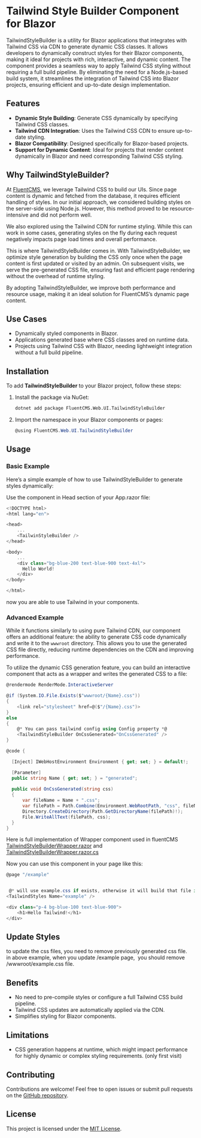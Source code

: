 # Tailwind Style Builder Component for Blazor

TailwindStyleBuilder is a utility for Blazor applications that integrates with Tailwind CSS via CDN to generate dynamic CSS classes. It allows developers to dynamically construct styles for their Blazor components, making it ideal for projects with rich, interactive, and dynamic content. The component provides a seamless way to apply Tailwind CSS styling without requiring a full build pipeline. By eliminating the need for a Node.js-based build system, it streamlines the integration of Tailwind CSS into Blazor projects, ensuring efficient and up-to-date design implementation.

## Features

- **Dynamic Style Building**: Generate CSS dynamically by specifying Tailwind CSS classes.
- **Tailwind CDN Integration**: Uses the Tailwind CSS CDN to ensure up-to-date styling.
- **Blazor Compatibility**: Designed specifically for Blazor-based projects.
- **Support for Dynamic Content**: Ideal for projects that render content dynamically in Blazor and need corresponding Tailwind CSS styling.

## Why TailwindStyleBuilder?
At [FluentCMS](https://github.com/FluentCMS/FluentCMS), we leverage Tailwind CSS to build our UIs. Since page content is dynamic and fetched from the database, it requires efficient handling of styles. In our initial approach, we considered building styles on the server-side using Node.js. However, this method proved to be resource-intensive and did not perform well.

We also explored using the Tailwind CDN for runtime styling. While this can work in some cases, generating styles on the fly during each request negatively impacts page load times and overall performance.

This is where TailwindStyleBuilder comes in. With TailwindStyleBuilder, we optimize style generation by building the CSS only once when the page content is first updated or visited by an admin. On subsequent visits, we serve the pre-generated CSS file, ensuring fast and efficient page rendering without the overhead of runtime styling.

By adopting TailwindStyleBuilder, we improve both performance and resource usage, making it an ideal solution for FluentCMS’s dynamic page content.

## Use Cases

- Dynamically styled components in Blazor.
- Applications generated base where CSS classes ared on runtime data.
- Projects using Tailwind CSS with Blazor, needing lightweight integration without a full build pipeline.

## Installation

To add **TailwindStyleBuilder** to your Blazor project, follow these steps:

1. Install the package via NuGet:

   ```bash
   dotnet add package FluentCMS.Web.UI.TailwindStyleBuilder
   ```

2. Import the namespace in your Blazor components or pages:

   ```csharp
   @using FluentCMS.Web.UI.TailwindStyleBuilder
   ```


## Usage

### Basic Example

Here’s a simple example of how to use TailwindStyleBuilder to generate styles dynamically:


Use the component in Head section of your App.razor file:

```csharp
<!DOCTYPE html>
<html lang="en">

<head>
    ...
    <TailwinStyleBuilder />
</head>

<body>
    ...
    <div class="bg-blue-200 text-blue-900 text-4xl">
      Hello World!
    </div>
</body>

</html>

```

now you are able to use Tailwind in your components.

### Advanced Example

While it functions similarly to using pure Tailwind CDN, our component offers an additional feature: the ability to generate CSS code dynamically and write it to the `wwwroot` directory. This allows you to use the generated CSS file directly, reducing runtime dependencies on the CDN and improving performance.


To utilize the dynamic CSS generation feature, you can build an interactive component that acts as a wrapper and writes the generated CSS to a file: 

```csharp
@rendermode RenderMode.InteractiveServer

@if (System.IO.File.Exists($"wwwroot/{Name}.css"))
{
    <link rel="stylesheet" href=@($"/{Name}.css")>
}
else
{
    @* You can pass tailwind config using Config property *@
    <TailwindStyleBuilder OnCssGenerated="OnCssGenerated" />
}

@code {

  [Inject] IWebHostEnvironment Environment { get; set; } = default!;

  [Parameter]
  public string Name { get; set; } = "generated";
  
  public void OnCssGenerated(string css)
  {
      var fileName = Name + ".css";
      var filePath = Path.Combine(Environment.WebRootPath, "css", fileName);
      Directory.CreateDirectory(Path.GetDirectoryName(filePath)!);
      File.WriteAllText(filePath, css);
  }
}
```
Here is full implementation of Wrapper component used in fluentCMS [TailwindStyleBuilderWrapper.razor](https://github.com/fluentcms/FluentCMS/blob/dev/src/Frontend/FluentCMS.Web.UI/Components/TailwindStyleBuilderWrapper.razor) and [TailwindStyleBuilderWrapper.razor.cs](https://github.com/fluentcms/FluentCMS/blob/dev/src/Frontend/FluentCMS.Web.UI/Components/TailwindStyleBuilderWrapper.razor.cs)

Now you can use this component in your page like this:

```csharp
@page "/example"


 @* will use example.css if exists, otherwise it will build that file in first visit *@ 
<TailwindStyles Name="example" />

<div class="p-4 bg-blue-100 text-blue-900">
    <h1>Hello Tailwind!</h1>
</div>

```

## Update Styles

to update the css files, you need to remove previously generated css file.\
in above example, when you update /example page,  you should remove /wwwroot/example.css file. 

## Benefits

- No need to pre-compile styles or configure a full Tailwind CSS build pipeline.
- Tailwind CSS updates are automatically applied via the CDN.
- Simplifies styling for Blazor components.

## Limitations

- CSS generation happens at runtime, which might impact performance for highly dynamic or complex styling requirements. (only first visit)

## Contributing

Contributions are welcome! Feel free to open issues or submit pull requests on the [GitHub repository](https://github.com/fluentcms/FluentCMS).

## License

This project is licensed under the [MIT License](LICENSE).

